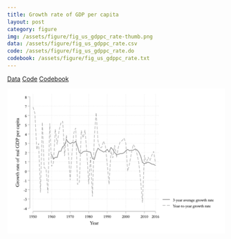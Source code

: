 ```yaml
---
title: Growth rate of GDP per capita
layout: post
category: figure
img: /assets/figure/fig_us_gdppc_rate-thumb.png
data: /assets/figure/fig_us_gdppc_rate.csv
code: /assets/figure/fig_us_gdppc_rate.do
codebook: /assets/figure/fig_us_gdppc_rate.txt
---
```


[Data](/assets/figure/fig_us_gdppc_rate.csv) [Code](/assets/figure/fig_us_gdppc_rate.do) [Codebook](/assets/figure/fig_us_gdppc_rate.txt)

![Growth rate of GDP per capita](/assets/figure/fig_us_gdppc_rate.png)
